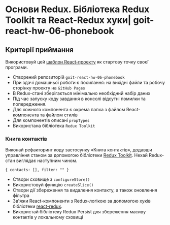 # Основи Redux. Бібліотека Redux Toolkit та React-Redux хуки| goit-react-hw-06-phonebook

## Критерії приймання

Використовуй цей
[шаблон React-проекту](https://github.com/goitacademy/react-homework-template#readme) як стартову
точку своєї програми.

- Створений репозиторій `goit-react-hw-06-phonebook`
- При здачі домашньої роботи є посилання: на вихідні файли та робочу сторінку проекту на
  `GitHub Pages`
- В Redux-стані зберігається мінімально необхідний набір даних
- Під час запуску коду завдання в консолі відсутні помилки та попередження.
- Для кожного компонента є окрема папка з файлом React-компонента та файлом стилів
- Для компонентів описані `propTypes`
- Використана бібліотека `Redux Toolkit`

### Книга контактів

Виконай рефакторинг коду застосунку «Книга контактів», додавши управління станом за допомогою
бібліотеки [Redux Toolkit](https://redux-toolkit.js.org/). Нехай Redux-стан виглядає наступним
чином.

```
{ contacts: [], filter: "" }
```

- Створи сховище з `configureStore()`
- Використовуй функцію `createSlice()`
- Створи дії збереження та видалення контакту, а також оновлення фільтра
- Зв'яжи React-компоненти з Redux-логікою за допомогою хуків бібліотеки
  [react-redux](https://react-redux.js.org/).
- Використай бібліотеку Redux Persist для збереження масиву контактів у локальному сховищі
